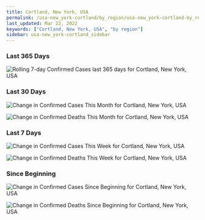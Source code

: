 ```yaml
---
title: Cortland, New York, USA
permalink: /usa-new_york-cortland/by_region/usa-new_york-cortland-by_region.html
last_updated: Mar 22, 2022
keywords: ["Cortland, New York, USA", "by region"]
sidebar: usa-new_york-cortland_sidebar
---
```


<h3>Last 365 Days</h3>

![Rolling 7-day Confirmed Cases last 365 days for Cortland, New York, USA](/covid_tracker/images/graphs/usa-new_york-cortland-weekly_totals_graph.png)

<h3>Last 30 Days</h3>

![Change in Confirmed Cases This Month for Cortland, New York, USA](/covid_tracker/images/graphs/usa-new_york-cortland-delta_confirmed-30_days_graph.png)

![Change in Confirmed Deaths This Month for Cortland, New York, USA](/covid_tracker/images/graphs/usa-new_york-cortland-delta_deaths-30_days_graph.png)

<h3>Last 7 Days</h3>

![Change in Confirmed Cases This Week for Cortland, New York, USA](/covid_tracker/images/graphs/usa-new_york-cortland-delta_confirmed-7_days_graph.png)

![Change in Confirmed Deaths This Week for Cortland, New York, USA](/covid_tracker/images/graphs/usa-new_york-cortland-delta_deaths-7_days_graph.png)

<h3>Since Beginning</h3>

![Change in Confirmed Cases Since Beginning for Cortland, New York, USA](/covid_tracker/images/graphs/usa-new_york-cortland-delta_confirmed-since_beginning_graph.png)

![Change in Confirmed Deaths Since Beginning for Cortland, New York, USA](/covid_tracker/images/graphs/usa-new_york-cortland-delta_deaths-since_beginning_graph.png)
